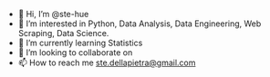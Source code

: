- 👋 Hi, I’m @ste-hue
- 👀 I’m interested in Python, Data Analysis, Data Engineering, Web Scraping, Data Science.
- 🌱 I’m currently learning Statistics
- 💞️ I’m looking to collaborate on 
- 📫 How to reach me ste.dellapietra@gmail.com

<!---
ste-hue/ste-hue is a ✨ special ✨ repository because its `README.md` (this file) appears on your GitHub profile.
You can click the Preview link to take a look at your changes.
--->
